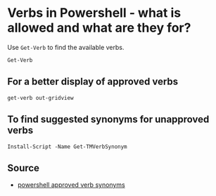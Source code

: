 ﻿# Verbs in Powershell - what is allowed and what are they for?

Use `Get-Verb` to find the available verbs.

	Get-Verb

## For a better display of approved verbs

	get-verb out-gridview

## To find suggested synonyms for unapproved verbs

	Install-Script -Name Get-TMVerbSynonym

## Source

 - [powershell approved verb synonyms](https://tommymaynard.com/powershell-approved-verb-synonyms/)
